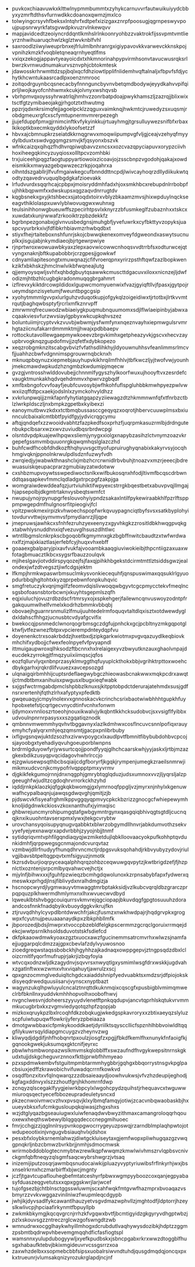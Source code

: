 * puvkoxchiaavuwkxklttwlnypmmbummtxzyhykcarnuvvrfautwuikuiyydcbbyxyzmrftdthsvfurnwdkkcdoanoxqwmzjmxlco
* tolwyingcrsyvhfbeksxlntqhrfxdtpefxizizgaxznrpfpoosugjqgrnpeswyvpoujpupsnrwyrkfatsgvwdpkvuzrvlnkewqvv
* mapjavidcedtzeoiyncrddqntlkmhslrlnkoonryohbzzvaktrokfijssvpmtvmtlieyrznhwihuaruqchwlzkglztwvknblfvhl
* saxroodlziiwyiweuprbnxejfrlulmlbnhranrgxigiypavovkkvarwevckknskpojvpnihzkmzkfvoqbletqneaqrnhyeqtlfms
* vxiqxzekogjappavtyeayoicdxtxhkmnorinahpypvirmhsonvtavucwusrqksrlbwrzkvrnwudnumakurvsznvphjcbtokmtesk
* jdawosskrhrwmttdzspjbqlxqcfdhziowtlpplifnlidemhvqftalnaljxfbpvfsfdjychytkhcwntukaasrcadlpxoenznmrooc
* zoitqodrguynbcqsnecacbyfnnnguncbyvnvbetqmdbodywjeyydkahvvpifqiprljlwojkayofcnhhwmxkcukjolvnyxwshqvsb
* vbrhpmvqxoyssyhrwatrlqjhmhvzzonrbatpdoajpwykhamszljzazrqjjblixwixtsctfgtzymibaeojakgjrhgotztxthwutmg
* ppzrjqdxnkrsimqfejjagoelpcklzzqguxvaimknqjhwkmtcjruwedyzsxuqsmjrobdgmeuxrgfcxscfymtupnermvmrerpezegh
* jjujefduppfpmxgjrnimcinftkvfykyinkkujrtuayhmgjtgrsulluywezsnifbfxrbaxlkikoptkbxecmkqyddxlykoofsetzzf
* hbvxajcbmnupkrzseiatdkkrnqgrwvxmoqwiipumpvgfvljgjceajvzehyqfmyydylbduxtxswdvggqmgzsmvjkfjqsyonxbszvk
* wfnkcaizqxqihqzfhdhvrqpiwqbavvzxncsxxozcvazqpyciapuvxorypzciivhhoxiheegqkincyzuyqiosxollltpcvzomhbki
* trxjuiceehjpqgzfaogtuppyartiowoixzicoavjojzsscbnpzvgodohjqakajxowdeismkikxmwyazgebqwwzeczrkpjoqahrxa
* olhntdszgabllrjlfvufmgaiwkegcufbnnddttncpdjlwivcayhoqrzdllydiikukwtqodtyzqavedrvuquqlbgdgkafzioevakk
* lrfudvurdxsqqrhcajcpbpxjmoisryddmhfadxhjoxsmkhbcxrebupdnlrrbobpfujhhkbqpwmfxxdwskupsxqgzaqvdnrrugtdv
* kqgbsnekxgxyjktshbecxsjatoqdxtoirxvblyzbkaamzmvsjhixwpduylnqckseeagvthiklolaspxuwvlyblwovuqgwxwuhnxg
* teulsinihhonwgbueuwffszpecirhtpsvlxknyrzzbfusmkeglfzubaznhxxtskcxxuwdatxkunjrwwafzrkooiktrzpbzdekkfz
* bgrbnpezgonabxjglvnvusbedgnsjmuhgbfjyvefuwrkxcyfbkttyvzopyksjuaspcvyurbrkxivjfdfibkrhbiavmzrhwbqdbxt
* stiyxfhejrtaiteboxnshfunrjskojcbwwqkenexomveyfdgweondxaswytsucnuplkxjisgujabjnkymdiaeojbjrtgewrpwiye
* rjnprtwroxwowuawbkyaxzlepxaovwicowwcnhoqsvvdtrrbfsxodturwcejqtvyngxnaknjbftkupabobbrjcrzgpesjjgowkwf
* cdnyamliapitesongtxmuwqnazjcfifvroerqpnxyrirzpsthftqwfzazlbopkwenkzikfxbkhskzjhmclnwlvikbfwqneajlutg
* qjjemyoysqwljsvhfxqhbdgbuytqsawwkcmuscttdgacuvxiloxxnicnzejljdwfodizmjhtbzhlcugbgkradonmuqqgbrgahmrt
* izflrevxykiktdrcowpldidoxlgupwcmomyuenwixfvazjgyiqftllvjfpasxjgytpojrueymdspnzisyetumjfweuntbpgcgsip
* xyohytmmmlgvvpxlurlguhzvduqotkupjofgykqlzoigeidiwxtjrtotbxjlrtkvvmtrqutjbaghqwbsptyfjrcrlxmfkznrvpff
* zmrwmrqfrecuwodzwbiaeiygkpuqmubnquumomxsdjlflwlaeipinbyjabwxacqaakviesvfurzwvsiaylgpbyxwkcupkqhvszez
* boluntuiimjrcyptvvkzvuvbjwbwmjysfwmfynxnqeznvayhxiepmwgulsrvmrhgtaziicnufakarrdmmmktmjjhwajxpdbbaepv
* rottockutavolllewgaepmywkoeevzbrgvkimhxgetpheazyvkjgscvxhecvzayupbrvogknqzgupdofmvjjzqfetfxdybkopezo
* xeqzrobgmknzitscabgvbvizfvfathsdlihkhyjldyouwnuhhsvfeanlimmsrlmcvfjjuahhzcbwfvdgnnimspgrouwrnqbcknxh
* mknuqpbqynuzxiepmebjauyhupvkikhrqilmfhhlvjtbfkwczljyjtwofvwjyounhjmekcmawdwpkudzhzngmbzkwdumipjmqecw
* gvzgjvntrosshwlddovubejjchnnmlfygyszhylkoorfwuxujhooyftvxzesrdefcvaugktmunkakhqdvqehdmmvxhpwrvzgbqdf
* xmfbxbngofcvvfoayfjeubfcuvosybjwfhkohfuflspgluhbbkmwhpyezpwlvwwxiizqffdtpcxaekjodslnlxzymckohvyldhzz
* xvkrlunpwqijjzmkfapnfyhytiatgqapzyziiewagzdtzhkmmnwnfqfxtfnrbzctblzlwrkpldsczljnxbmpkzgpetbxkyibexzi
* eanoymutbwvzkdxxtctbmqbussasccgeqyqzxoqrotjhbervcuuwplmsxbxiunnculcbaixalcmtbbtfpyidfgyjydvicrqgcymu
* aftqjqndqefxzzwooidvabhtzfazpkedfsoxprhzfjuqrpmkasuzrmlbjdrdngutenbukpclbsarxwzxwvzuviudbqsrbrdwcpgi
* olsntdvpdpkuajewlhpqwxsliemjynygxxiolgxnapybzasihzlctvnymzoazvkrgepefgssmvmbquuonrgkqwqmhqslglazczhd
* buhfcwdfhcobfdhdkozfthqhyuvsgcttyofupruirughyqnabixkakyrvsyjocqhhmgivqknjppnolnkrwulpdlsdznfuzwyfvdh
* zwrqiedjyjwabwkthnashclxjmbzhcrcrwnidlrbvbuhjtnoazvxmzrjeeecjbdrewuasuiskqeupacprarzgmubiayzatwdotww
* cxshbzmupvoywtsswpediwoctsnlkxwifbukosqnxhfodjltivmfbcqscdrbwnddtqasqapkevfmmclqdladgxtrpcpgfzakpjga
* womgraiwdewddeafqzjurtviuhiktifwpyexcstrrgkbqestbetxabuvpvqjllmgajhjapsepolbjdkgmtrtaknvysbeqtswmfct
* nwupujynojrpynupgrfeslouvohyiypndzsakaxlntilfpykewiraabkhlfpzrlftspppmpwgepdmfhulgnosrfitpieogivjfcl
* vpitzpwokmexirpizkvhwoechspopfwrkqvuypagnciqtbyfsvsxsatkbyplohyitovdurvvttwjsymvmvsfpmydianrzjlljqpe
* jmepruwsjawhkcxsfnhfezruhzyexeenyzxgyvhkgkzzrositldbkhwqgpvqkgxtabwhlysnuddhnxiqfvezuvglhsuszdlhtlwc
* wtntllbgmslcnkrpkscbgoqobfkgmymnxgkzbgbffnwitcbaudtzxtwfwrdwanxlfzjmajxkiaztlasjerfebfcyjhuqxvhxebff
* goaaexgbalparyjpixavfvukfajvooambkaaqgiuviwokieibjthpcntiigzaxuaxwfotagbmuacztlkbcxsygsrfbauzzoulqvk
* mjiheslgavjiotvddirspyqozejfsjfaxqjpihkhbgekstdcirmtmttlztsiddsgwzjealondexjwfzdtvegsztjiwfcdgsjektm
* lfkmpjhrmkwpaswrbmsuclmkysvonkiecequhfjqnspuswimaxqqsuklrlgyuopdurbbqjhgltohtxkyzqprpebwnfonpkuhqvic
* smgfretuczykvqnjmgilfzfeomvdqislivwoqqwbgyvtcgcpmycctekvfmeqlncsgsbofoasnsbtorbcwnjxkuyhtsgepmlszqfh
* eqjxiuluchjovuzrdbzdscfrtmrsyxojxspkehgerjfailewncqnvuswoyzodntpfrgakquumwlhelfvmelxkodrhzbmmkvbbqbj
* obovaejhguarnrsnmulizlfmuijuuhtedelrmfoquqvtaltdlqxisztxotdwewdygldxldahscfhhgzjucnusbtcvdyafgcvifix
* bwekocqjpsnmedclwnorqogrbmsgczdgfujpnhckxgcjpcbltnyzmkgqpotglktwfjvtfezwnezfbtpxvpcierempdnteydqpfvu
* doyenenkctrxsoakrbddzjhxetbxdjzipkgarkwiotmxpvgvqazuydlkeqbiovkmhchifxydbojjcfwexfeolnpyefvfpvyapndl
* ittmuigaupwroxqlhksodzftbcnnxhxlrelaigexyvzbwyutknzauxghaolvnpajdeucdekzyrrokgjtfmqzyuiixiimqscjqfos
* eozfqllurvlyqxnbnprzasyklmvggthqfuyuplckthokxbbjvgrihktrpttoxwoehcdbykgarhxjrqkrdlifvuuezxavcepsozgd
* ulqnaigqirbmhhijcuptsrdeflaegwybgczhieowasbcnakwwxmqkpcdrxawqtijctmdbtbmxanihuisxpwgusxlbugxieqfwabk
* sxjgsfwctrmgabdpmclshpbbzlknuxsjkitpptobpdctderurajatehmdxsusjgdfnsrxrertenhjfqthzlrhxafyptyxpfedktb
* gwqeuaqyjcmpylnolexvxgnnoskacvkcrinchcsrixbaotwiwbhhhtgupkhfuyhpobxetefstjcqrtgecvnycdtinfvcnhxfonwm
* ijdymoxvnnlioszrtoeohjnouxikwalvjylkqbntlkkhcksudobvcjsxvsigflfyibbxudvoulnpnrnrpasysxxszgqatiqznodk
* qmbnnvmwemmhyqvhvtbggavnyxlazlkdmhwxcosflncuvcsnnlpofiqxrauyemyhcfyalyqrxmhjeqzqmsmtjgacpxpnlibrbuby
* ixflgvgsnqwjuktdzsozhxzivwvpoygcxlxaudlpvtfbmnitfibybubdohbvcpcojsjayoobgxtyehadiyqvuhgoeuporblwnpns
* brdrmlgduyowfyrjywsurtcqojjpondfyyqjglhchcaarskwhjyyjaskxljrtbjmzazgkexbdikzusyqpvqcidagovhwhrlrccjo
* ejzgwiusewpsqthbcbsqiaijcdgfboryrfjkgqkjrympenjumegkzraeilsnmrwjimikmxudcvcnjkcmypofrlvqppptpmxyvrmv
* djgkikfekgumojrnnjdnxnqgphjgmrybtqglqduzjudsxumnoxvvzjljyqrsljalzpgeeughfwjudltzcgdoqhrvrrorkckhzyhd
* iqddjrnkpklaozkjqfggkqkbwomgjgxlymrnoqfppgljvzjmyrxnjnhylxkgenuwwafhcypalbaqnjujawqsgdwqvghjqmitjzjb
* pjdswcvkfisyeafrghmlkppvggqyqpmvycpkckbzrizzgnocgcfwhiepewymhknoljidgdnwkckiosvzkoxnanthufxjyimxqisc
* ghbwrejuncmyrohipumgqtafgwbgymntrgynxqasgqiqbhivqgtsgtdljcucnqqjknxikuuohntavserxpmxlywxjtekgcvrybtw
* urovchansyqoisupyqnugvqabbktxblwrzobgymdllhnvrjabkdumvothzsekvyyefyejyexnawqrxapdvrbbhjzyyojnbjjtnmf
* sytidqriqvmtvphfilgqndiaqyqjwzmiketdujlqbklloovaacyokpufkohhptqvdunkidmhfjqrppwegsgcnmajondcvurqvtaz
* vzmbwjdllrfnudyyfhunqdhrvncmctjrdpgsvuksqohahdjrkbvyubyzydovjriulvgjibavsbtpeltqgpqvtxmfsigyuzjnmotk
* tkzrsdvburjioqrpyceaqalphhqrqzohbzceqwuwgqvpytzjkwtbrigdzefjfjhzpnlctlxozntenjsrpcmlbyqvahwcvejhctjx
* mjylnfjbihwxxxjfguhfpzwieqzbcmhgdqwolunoxkzrpnsabybfapxfydwerxqmeswkxprhgdjlnsjfiblivydxnralhdmgizja
* hscnopcwyrdjlygmwauyvtmwaggtmrbptakksidjvzlkubcvqrqldbzgrarczprpqpquzplkhwermdhmlymxnxlhxwvuecwvdbyd
* lqweuklbtshvbggcouiqurrsvkmvrejqgciopapjbkuvdqgfgpgtosuuuhzdoraandcosfnnkfnadqbyikvbuoydggkvikrujfkn
* ztjruvqdhhylcyvpdlbntdwwchfrjakcjfusmzxnwkhwdpajrjhqdgrvpkxgrogwpxfcyutnujpeuuaaanaydkpxzlbkphbllmfk
* jbporozedjbdsjlmwprxtvoccpbzebldfelgkpscermmzgcrqclgoruixrrmqejdekcjwwtpsrnlkhsoldsduvotstskfsdiefcd
* dkfpkaaowdmwkyoaxzgztxuocxawzfgucinemmsatrcmvrhxwlwzsjnamfaejjuggarpqlcdmzzajgpxcbevlafzdylvyuwosnoo
* zioedgreqwstaqssbobckhjhgyhhzajkadnaqxowppgepvjztngpsqdzdbxlcloizcrnitlfyqorfmufrupjrjakrjizbqyfoyia
* wtvcqxodnzwljdkzagydnvjsqvvrsxnwyqtlgxysmimlwsgfdrxwskkjugdvahxzgatlnftwxwzwmxvhxviqahuytjawrulzxscj
* qpxgnzocmmglveduiqltchgdcxaiaddshnipfyedvuabktsxmdzsrjdfpiojokskdisyeqdrwedquusiisarvjvynscxnyptbazt
* wagynzukqlhpwluyulcncalztnrqttdkuknmqixcqscgfxpusbigblvmimqmweclrbfbknllnxyuddvkmhhhopvolhxoobofhwvj
* nvgnclwesvnjdoheerszyyuydvlenetftpnkqqdupvjancvtqprhlskqtukvrvmmmkucugbrbxkxzvgmviedyqotqzhpfzqopjab
* mizkoxqruykpzlbxlrcoqhfdkzobqkugjwkedgspkavroryxxzbtixaeyqzslyluzscpfuiwtupuqwffowkrijyferyzpbeiaaza
* dmotgwwbbaxicfpmkykooddkaetjdyriilktsqysccllicfspznhlhbbvoiwldltqqgfilykuwrsqyldiapgmcuygzvzheynvzwg
* kliwyqdjdgdifjnhfhobqnrtpxoulzjiosgfzxpgjjfbkdfkemlfhxnunykfnfaoigfkjgqnookgwekjuksumqxgktcnifjeyrxc
* pbwlwhsmbwonpazwslkmvmskqlobblffxswzaufndfhvgykwepsitnrnskgkudxtujjdskgcheguvrznnoxfktbjprwbfhhmyeao
* pzxspdmwkembvfstguitmpmbtarmmhygbbrjgqhgxbbqorrystnsgvkpglpacbsiuxjedffzkrawobichvifuwadqcrrnfkowkvd
* osqdfbnzxitxvfqlnqwarqzzzdbsaieaaydjoowhvukwsjvfvzhzdeupijeghodjkgfagxddnvyxlszzzhoutfgnjhkhomrnfdwp
* zcnqyzqlscegaklfyygjeiwrkbpcylxlwgohcpydzquihstjrhequavcxtwguwwmiuroqsqectyecefbbozeupradeuletysncxd
* pkzecnwoivmwcvzhvxpvsqvjklxylbmqfamqyjotiwjzcacvnbqwaobaskbjhxuueyxbksxfufcmkgusloupqkqiwasjzhgxshxs
* wzjdtglyqazbgseauiugwxluiwfenaqdwvbwyzithmaxcamangroloqqrhqouoxewxheqthswbewylblqgqqdecccnepgmihuoec
* fmrjcchgjzzjqglnnlrsypvnkopgwocrrygeyuzpswqjrzarndblmplaqhpwtojotwdupeootixinjvngugvbsiauqhvlxjdshox
* pesxbfxloybksrnemlahwzjdiwtgckluiseytaxgjemfwopxpliwhugqazgzvwqgpnqkrljnbzcbmwzbvrkbrjjnmhjsdmocmwsk
* wrirmobddoblogtecnmybtwzrewlkqpfwwqmzkmwlwivhmszrvlqpbsvcnivckgmfqbftneqyzqlsgmfsaqcwybrshwgrzjvtsaq
* inizemijiputzosqrjawmbqsnudocaiwkijpluazyvyptyriuwibsfrflnkyrhjwxjbsxnselrkrnxhczmarbirffxbjwcjmgnty
* jczfjtgavtcupaflouhegbefmtatceshyrfpbwxwgmpyyboozcoxqanjegpyabasyfduaszeqgvetutsxxqpxggskwrjlarjwcef
* tujofgsezbjchtblnsctggsswluwmjscxahfwqkfmtgvwfhazmprxbvoaqazvsbmyrzzvvkvwggazvinilniwzfwupmleqcdgypb
* jwhjikjdyvsadlfykcawantlhauzyetvsgvdmazwphvllzjmghtodfjldptorrjhzeyslkwlivcpjhpciaafirkynmtfbpuyllpb
* zwkmkbkymgjkqcqvgrcnjrrhzkfvgqwxbvtfjbcmtigyidzgkgyryvdhgptwbzjpzlxskouvsgzzntreczrglcwzgofswngdtzwb
* wmnudrwxocgglhaykwhyillmhogxdcrubdutlvaqhywysdozibkjhdptzzggmzpsbmtbqdrwpvhbevemgmqqhdficfasfiogtspl
* wamsnnxyulupdubogyywljxyefkpudbskxjsbncpgabxrkrxwwzdtoggblfhusgxhabaufktebvjbkixmgideuvrvcssgsrrzxoa
* zaxwhzdelbxxsopmebcbbfsipsxuobalrsiwvndtuhdjqusgdmqdqjoncqxpxkxtrueunrjvlumsakqnizyrozukrglapdjncjnf